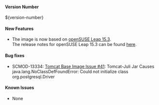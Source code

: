 #### Version Number
${version-number}

#### New Features
- The image is now based on [openSUSE Leap 15.3](https://en.opensuse.org/Portal:15.3).  
The release notes for openSUSE Leap 15.3 can be found [here](https://doc.opensuse.org/release-notes/x86_64/openSUSE/Leap/15.3/).

#### Bug fixes
 - SCMOD-13334: [Tomcat Base Image Issue #41](https://github.com/CAFapi/opensuse-tomcat-image/issues/41): Tomcat-Juli Jar Causes java.lang.NoClassDefFoundError: Could not initialize class org.postgresql.Driver

#### Known Issues
- None
